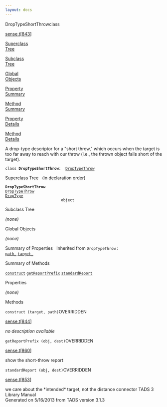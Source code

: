 ```yaml
---
layout: docs
---
```

<span class="title">DropTypeShortThrow</span><span class="type">class</span>

[sense.t](../file/sense.t.html)\[[843](../source/sense.t.html#843)\]

[Superclass  
Tree](#_SuperClassTree_)

[Subclass  
Tree](#_SubClassTree_)

[Global  
Objects](#_ObjectSummary_)

[Property  
Summary](#_PropSummary_)

[Method  
Summary](#_MethodSummary_)

[Property  
Details](#_Properties_)

[Method  
Details](#_Methods_)



A drop-type descriptor for a "short throw," which occurs when the target
is too far away to reach with our throw (i.e., the thrown object falls
short of the target).

`class `**`DropTypeShortThrow`**` :   `[`DropTypeThrow`](../object/DropTypeThrow.html)



<span id="_SuperClassTree_"></span>



<span class="hdln">Superclass Tree</span>   (in declaration order)



**`DropTypeShortThrow`**  
[`DropTypeThrow`](../object/DropTypeThrow.html)  
[`DropType`](../object/DropType.html)  
`                         object`  
<span id="_SubClassTree_"></span>



<span class="hdln">Subclass Tree</span>  



*(none)* <span id="_ObjectSummary_"></span>



<span class="hdln">Global Objects</span>  



*(none)* <span id="_PropSummary_"></span>



<span class="hdln">Summary of Properties</span>  
Inherited from `DropTypeThrow` :  
[`path_`](../object/DropTypeThrow.html#path_) [`target_`](../object/DropTypeThrow.html#target_)



<span id="_MethodSummary_"></span>



<span class="hdln">Summary of Methods</span>  



[`construct`](#construct) [`getReportPrefix`](#getReportPrefix) [`standardReport`](#standardReport)
<span id="_Properties_"></span>



<span class="hdln">Properties</span>  



*(none)* <span id="_Methods_"></span>



<span class="hdln">Methods</span>  



<span id="construct"></span>

`construct (target, path)`<span class="rem">OVERRIDDEN</span>

[sense.t](../file/sense.t.html)\[[844](../source/sense.t.html#844)\]



*no description available*



<span id="getReportPrefix"></span>

`getReportPrefix (obj, dest)`<span class="rem">OVERRIDDEN</span>

[sense.t](../file/sense.t.html)\[[860](../source/sense.t.html#860)\]



show the short-throw report



<span id="standardReport"></span>

`standardReport (obj, dest)`<span class="rem">OVERRIDDEN</span>

[sense.t](../file/sense.t.html)\[[853](../source/sense.t.html#853)\]



we care about the \*intended\* target, not the distance connector
TADS 3 Library Manual  
Generated on 5/16/2013 from TADS version 3.1.3



